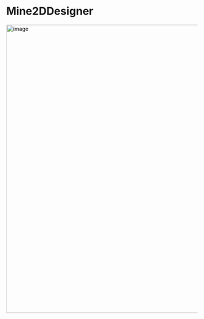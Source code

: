 # Mine2DDesigner

<img width="759" alt="image" src="https://user-images.githubusercontent.com/1255359/211190050-f6b34dfa-1668-40e2-b852-61e2133588ed.png">

